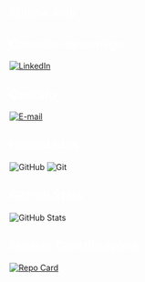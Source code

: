 <h2 style="color: white;">Milene Arla</h2>

<h2 style="color: white;">Conecte-se comigo</h2>

[![LinkedIn](https://img.shields.io/badge/LinkedIn-000000?style=for-the-badge&logo=linkedin&logoColor=white)](https://www.linkedin.com/in/milene-oliveira-82806a211/)


<h2 style="color: white;">Contato</h2>

[![E-mail](https://img.shields.io/badge/-Email-000?style=for-the-badge&logo=microsoft-outlook&logoColor=FFFFFF)](mailto:milene16@outlook.com)


<h2 style="color: white;">Habilidades</h2>

![GitHub](https://img.shields.io/badge/GITHUB-000000?style=for-the-badge&logo=github&logoColor=white)
![Git](https://img.shields.io/badge/GIT-000000?style=for-the-badge&logo=git&logoColor=white)


<h2 style="color: white;">GitHub Stats</h2>

![GitHub Stats](https://github-readme-stats.vercel.app/api?username=Milene-Arla&theme=transparent&bg_color=000000&border_color=FFFFFF&show_icons=true&icon_color=FFFFFF&title_color=FFFFFF&text_color=FFFFFF)


<h2 style="color: white;">Minhas Contribuições</h2>

[![Repo Card](https://github-readme-stats.vercel.app/api/pin/?username=Milene-Arla&repo=dio-lab-open-source&bg_color=000000&border_color=FFFFFF&show_icons=true&icon_color=FFFFFF&title_color=FFFFFF&text_color=FFFFFF)](https://github.com/Milene-Arla/dio-lab-open-source/blob/main/CONTRIBUTING.md)

